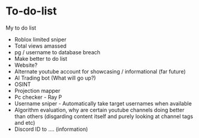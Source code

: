 # To-do-list
My to do list

+ Roblox limited sniper
+ Total views amassed
+ pg / username to database breach
+ Make better to do list
+ Website? 
+ Alternate youtube account for showcasing / informational (far future)
+ AI Trading bot (What will go up?)
+ OSINT
+ Projection mapper
+ Pc checker - Ray P
+ Username sniper - Automatically take target usernames when available
+ Algorithm evaluation, why are certain youtube channels doing better than others (disgarding content itself and purely looking at channel tags and etc)
+ Discord ID to .... (information)
